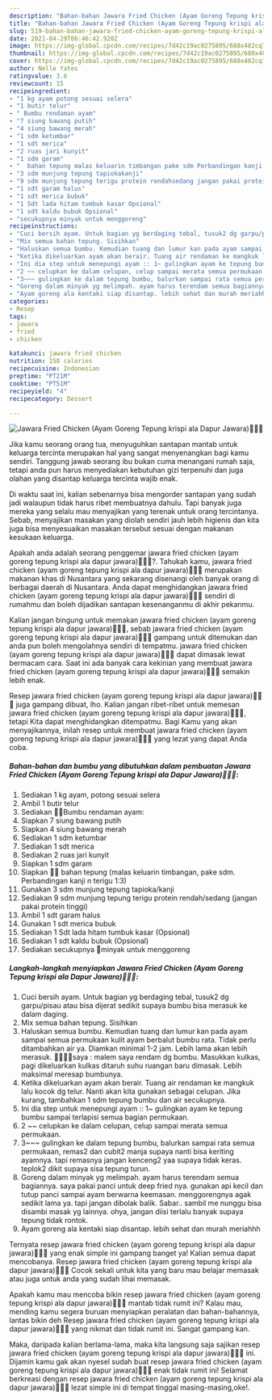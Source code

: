 ```yaml
---
description: "Bahan-bahan Jawara Fried Chicken (Ayam Goreng Tepung krispi ala Dapur Jawara)🍗🍗😋 yang nikmat dan Mudah Dibuat"
title: "Bahan-bahan Jawara Fried Chicken (Ayam Goreng Tepung krispi ala Dapur Jawara)🍗🍗😋 yang nikmat dan Mudah Dibuat"
slug: 519-bahan-bahan-jawara-fried-chicken-ayam-goreng-tepung-krispi-ala-dapur-jawara-yang-nikmat-dan-mudah-dibuat
date: 2021-04-29T06:46:42.920Z
image: https://img-global.cpcdn.com/recipes/7d42c19ac0275895/680x482cq70/jawara-fried-chicken-ayam-goreng-tepung-krispi-ala-dapur-jawara🍗🍗😋-foto-resep-utama.jpg
thumbnail: https://img-global.cpcdn.com/recipes/7d42c19ac0275895/680x482cq70/jawara-fried-chicken-ayam-goreng-tepung-krispi-ala-dapur-jawara🍗🍗😋-foto-resep-utama.jpg
cover: https://img-global.cpcdn.com/recipes/7d42c19ac0275895/680x482cq70/jawara-fried-chicken-ayam-goreng-tepung-krispi-ala-dapur-jawara🍗🍗😋-foto-resep-utama.jpg
author: Nelle Yates
ratingvalue: 3.6
reviewcount: 15
recipeingredient:
- "1 kg ayam potong sesuai selera"
- "1 butir telur"
- " Bumbu rendaman ayam"
- "7 siung bawang putih"
- "4 siung bawang merah"
- "1 sdm ketumbar"
- "1 sdt merica"
- "2 ruas jari kunyit"
- "1 sdm garam"
- "  bahan tepung malas keluarin timbangan pake sdm Perbandingan kanji n terigu 13"
- "3 sdm munjung tepung tapiokakanji"
- "9 sdm munjung tepung terigu protein rendahsedang jangan pakai protein tinggi"
- "1 sdt garam halus"
- "1 sdt merica bubuk"
- "1 Sdt lada hitam tumbuk kasar Opsional"
- "1 sdt kaldu bubuk Opsional"
- "secukupnya minyak untuk menggoreng"
recipeinstructions:
- "Cuci bersih ayam. Untuk bagian yg berdaging tebal, tusuk2 dg garpu/pisau atau bisa dijerat sedikit supaya bumbu bisa merasuk ke dalam daging."
- "Mix semua bahan tepung. Sisihkan"
- "Haluskan semua bumbu. Kemudian tuang dan lumur kan pada ayam sampai semua permukaan kulit ayam berbalut bumbu rata. Tidak perlu ditambahkan air ya. Diamkan minimal 1-2 jam. Lebih lama akan lebih merasuk. 🍗🍗🔸🔸saya : malem saya rendam dg bumbu. Masukkan kulkas, pagi dikeluarkan kulkas ditaruh suhu ruangan baru dimasak. Lebih maksimal meresap bumbunya."
- "Ketika dikeluarkan ayam akan berair. Tuang air rendaman ke mangkuk lalu kocok dg telur. Nanti akan kita gunakan sebagai celupan. Jika kurang, tambahkan 1 sdm tepung bumbu dan air secukupnya."
- "Ini dia step untuk menepungi ayam :: 1~ gulingkan ayam ke tepung bumbu sampai terlapisi semua bagian permukaan."
- "2 ~~ celupkan ke dalam celupan, celup sampai merata semua permukaan."
- "3~~~ gulingkan ke dalam tepung bumbu, balurkan sampai rata semua permukaan, remas2 dan cubit2 manja supaya nanti bisa keriting ayamnya. tapi remasnya jangan kenceng2 yaa supaya tidak keras. teplok2 dikit supaya sisa tepung turun."
- "Goreng dalam minyak yg melimpah. ayam harus terendam semua bagiannya. saya pakai panci untuk deep fried nya. gunakan api kecil dan tutup panci sampai ayam berwarna keemasan. menggorengnya agak sedikit lama ya. tapi jangan dibolak balik. Sabar.. sambil me nunggu bisa disambi masak yg lainnya. ohya, jangan diisi terlalu banyak supaya tepung tidak rontok."
- "Ayam goreng ala kentaki siap disantap. lebih sehat dan murah meriahhh"
categories:
- Resep
tags:
- jawara
- fried
- chicken

katakunci: jawara fried chicken 
nutrition: 158 calories
recipecuisine: Indonesian
preptime: "PT21M"
cooktime: "PT51M"
recipeyield: "4"
recipecategory: Dessert

---
```



![Jawara Fried Chicken (Ayam Goreng Tepung krispi ala Dapur Jawara)🍗🍗😋](https://img-global.cpcdn.com/recipes/7d42c19ac0275895/680x482cq70/jawara-fried-chicken-ayam-goreng-tepung-krispi-ala-dapur-jawara🍗🍗😋-foto-resep-utama.jpg)

Jika kamu seorang orang tua, menyuguhkan santapan mantab untuk keluarga tercinta merupakan hal yang sangat menyenangkan bagi kamu sendiri. Tanggung jawab seorang ibu bukan cuma menangani rumah saja, tetapi anda pun harus menyediakan kebutuhan gizi terpenuhi dan juga olahan yang disantap keluarga tercinta wajib enak.

Di waktu  saat ini, kalian sebenarnya bisa mengorder santapan yang sudah jadi walaupun tidak harus ribet membuatnya dahulu. Tapi banyak juga mereka yang selalu mau menyajikan yang terenak untuk orang tercintanya. Sebab, menyajikan masakan yang diolah sendiri jauh lebih higienis dan kita juga bisa menyesuaikan masakan tersebut sesuai dengan makanan kesukaan keluarga. 



Apakah anda adalah seorang penggemar jawara fried chicken (ayam goreng tepung krispi ala dapur jawara)🍗🍗😋?. Tahukah kamu, jawara fried chicken (ayam goreng tepung krispi ala dapur jawara)🍗🍗😋 merupakan makanan khas di Nusantara yang sekarang disenangi oleh banyak orang di berbagai daerah di Nusantara. Anda dapat menghidangkan jawara fried chicken (ayam goreng tepung krispi ala dapur jawara)🍗🍗😋 sendiri di rumahmu dan boleh dijadikan santapan kesenanganmu di akhir pekanmu.

Kalian jangan bingung untuk memakan jawara fried chicken (ayam goreng tepung krispi ala dapur jawara)🍗🍗😋, sebab jawara fried chicken (ayam goreng tepung krispi ala dapur jawara)🍗🍗😋 gampang untuk ditemukan dan anda pun boleh mengolahnya sendiri di tempatmu. jawara fried chicken (ayam goreng tepung krispi ala dapur jawara)🍗🍗😋 dapat dimasak lewat bermacam cara. Saat ini ada banyak cara kekinian yang membuat jawara fried chicken (ayam goreng tepung krispi ala dapur jawara)🍗🍗😋 semakin lebih enak.

Resep jawara fried chicken (ayam goreng tepung krispi ala dapur jawara)🍗🍗😋 juga gampang dibuat, lho. Kalian jangan ribet-ribet untuk memesan jawara fried chicken (ayam goreng tepung krispi ala dapur jawara)🍗🍗😋, tetapi Kita dapat menghidangkan ditempatmu. Bagi Kamu yang akan menyajikannya, inilah resep untuk membuat jawara fried chicken (ayam goreng tepung krispi ala dapur jawara)🍗🍗😋 yang lezat yang dapat Anda coba.

<!--inarticleads1-->

##### Bahan-bahan dan bumbu yang dibutuhkan dalam pembuatan Jawara Fried Chicken (Ayam Goreng Tepung krispi ala Dapur Jawara)🍗🍗😋:

1. Sediakan 1 kg ayam, potong sesuai selera
1. Ambil 1 butir telur
1. Sediakan  🔹🔸Bumbu rendaman ayam:
1. Siapkan 7 siung bawang putih
1. Siapkan 4 siung bawang merah
1. Sediakan 1 sdm ketumbar
1. Sediakan 1 sdt merica
1. Sediakan 2 ruas jari kunyit
1. Siapkan 1 sdm garam
1. Siapkan  🔹🔸 bahan tepung (malas keluarin timbangan, pake sdm. Perbandingan kanji n terigu 1:3)
1. Gunakan 3 sdm munjung tepung tapioka/kanji
1. Sediakan 9 sdm munjung tepung terigu protein rendah/sedang (jangan pakai protein tinggi)
1. Ambil 1 sdt garam halus
1. Gunakan 1 sdt merica bubuk
1. Sediakan 1 Sdt lada hitam tumbuk kasar (Opsional)
1. Sediakan 1 sdt kaldu bubuk (Opsional)
1. Sediakan secukupnya 🔹minyak untuk menggoreng




<!--inarticleads2-->

##### Langkah-langkah menyiapkan Jawara Fried Chicken (Ayam Goreng Tepung krispi ala Dapur Jawara)🍗🍗😋:

1. Cuci bersih ayam. Untuk bagian yg berdaging tebal, tusuk2 dg garpu/pisau atau bisa dijerat sedikit supaya bumbu bisa merasuk ke dalam daging.
1. Mix semua bahan tepung. Sisihkan
1. Haluskan semua bumbu. Kemudian tuang dan lumur kan pada ayam sampai semua permukaan kulit ayam berbalut bumbu rata. Tidak perlu ditambahkan air ya. Diamkan minimal 1-2 jam. Lebih lama akan lebih merasuk. 🍗🍗🔸🔸saya : malem saya rendam dg bumbu. Masukkan kulkas, pagi dikeluarkan kulkas ditaruh suhu ruangan baru dimasak. Lebih maksimal meresap bumbunya.
1. Ketika dikeluarkan ayam akan berair. Tuang air rendaman ke mangkuk lalu kocok dg telur. Nanti akan kita gunakan sebagai celupan. Jika kurang, tambahkan 1 sdm tepung bumbu dan air secukupnya.
1. Ini dia step untuk menepungi ayam :: 1~ gulingkan ayam ke tepung bumbu sampai terlapisi semua bagian permukaan.
1. 2 ~~ celupkan ke dalam celupan, celup sampai merata semua permukaan.
1. 3~~~ gulingkan ke dalam tepung bumbu, balurkan sampai rata semua permukaan, remas2 dan cubit2 manja supaya nanti bisa keriting ayamnya. tapi remasnya jangan kenceng2 yaa supaya tidak keras. teplok2 dikit supaya sisa tepung turun.
1. Goreng dalam minyak yg melimpah. ayam harus terendam semua bagiannya. saya pakai panci untuk deep fried nya. gunakan api kecil dan tutup panci sampai ayam berwarna keemasan. menggorengnya agak sedikit lama ya. tapi jangan dibolak balik. Sabar.. sambil me nunggu bisa disambi masak yg lainnya. ohya, jangan diisi terlalu banyak supaya tepung tidak rontok.
1. Ayam goreng ala kentaki siap disantap. lebih sehat dan murah meriahhh




Ternyata resep jawara fried chicken (ayam goreng tepung krispi ala dapur jawara)🍗🍗😋 yang enak simple ini gampang banget ya! Kalian semua dapat mencobanya. Resep jawara fried chicken (ayam goreng tepung krispi ala dapur jawara)🍗🍗😋 Cocok sekali untuk kita yang baru mau belajar memasak atau juga untuk anda yang sudah lihai memasak.

Apakah kamu mau mencoba bikin resep jawara fried chicken (ayam goreng tepung krispi ala dapur jawara)🍗🍗😋 mantab tidak rumit ini? Kalau mau, mending kamu segera buruan menyiapkan peralatan dan bahan-bahannya, lantas bikin deh Resep jawara fried chicken (ayam goreng tepung krispi ala dapur jawara)🍗🍗😋 yang nikmat dan tidak rumit ini. Sangat gampang kan. 

Maka, daripada kalian berlama-lama, maka kita langsung saja sajikan resep jawara fried chicken (ayam goreng tepung krispi ala dapur jawara)🍗🍗😋 ini. Dijamin kamu gak akan nyesel sudah buat resep jawara fried chicken (ayam goreng tepung krispi ala dapur jawara)🍗🍗😋 enak tidak rumit ini! Selamat berkreasi dengan resep jawara fried chicken (ayam goreng tepung krispi ala dapur jawara)🍗🍗😋 lezat simple ini di tempat tinggal masing-masing,oke!.

